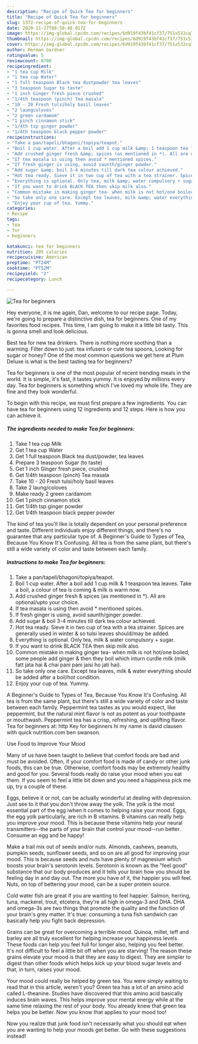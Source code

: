 ```yaml
---
description: "Recipe of Quick Tea for beginners"
title: "Recipe of Quick Tea for beginners"
slug: 1372-recipe-of-quick-tea-for-beginners
date: 2020-11-27T08:50:48.017Z
image: https://img-global.cpcdn.com/recipes/6d919f43bf41cf37/751x532cq70/tea-for-beginners-recipe-main-photo.jpg
thumbnail: https://img-global.cpcdn.com/recipes/6d919f43bf41cf37/751x532cq70/tea-for-beginners-recipe-main-photo.jpg
cover: https://img-global.cpcdn.com/recipes/6d919f43bf41cf37/751x532cq70/tea-for-beginners-recipe-main-photo.jpg
author: Herman Gardner
ratingvalue: 5
reviewcount: 8700
recipeingredient:
- "1 tea cup Milk"
- "1 tea cup Water"
- "1 full teaspoon Black tea dustpowder tea leaves"
- "3 teaspoon Sugar to taste"
- "1 inch Ginger fresh piece crushed"
- "1/4th teaspoon (pinch) Tea masala"
- "10 - 20 Fresh tulsiholy basil leaves"
- "2 laungcoloves"
- "2 green cardamom"
- "1 pinch cinnamon stick"
- "1/4th tsp ginger powder"
- "1/4th teaspoon black pepper powder"
recipeinstructions:
- "Take a pan/tapeli/bhagoni/topiya/teapot."
- "Boil 1 cup water. After a boil add 1 cup milk &amp; 1 teaspoon tea leaves. Take a boil, a colour of tea is coming &amp; milk is warm now."
- "Add crushed ginger fresh &amp; spices (as mentioned in *). All are optional/upto your choice."
- "If tea masala is using then avoid * mentioned spices."
- "If fresh ginger is using, avoid saunth/ginger powder."
- "Add sugar &amp; boil 3-4 minutes till dark tea colour achieved."
- "Hot tea ready. Sieve it in two cup of tea with a tea strainer. Spices are generally used in winter &amp; so tulsi leaves should/may be added."
- "Everything is optional. Only tea, milk &amp; water compulsory + sugar."
- "If you want to drink BLACK TEA then skip milk also."
- "Common mistake in making ginger tea- when milk is not hot/one boiled, some people add ginger &amp; then they boil which inturn curdle milk (milk fatt jata hai &amp; chai pani pani jaisi ho jati hai)."
- "So take only one care. Except tea leaves, milk &amp; water everything should be added after a boil/hot condition."
- "Enjoy your cup of tea. Yummy."
categories:
- Recipe
tags:
- tea
- for
- beginners

katakunci: tea for beginners 
nutrition: 205 calories
recipecuisine: American
preptime: "PT24M"
cooktime: "PT52M"
recipeyield: "2"
recipecategory: Lunch

---
```



![Tea for beginners](https://img-global.cpcdn.com/recipes/6d919f43bf41cf37/751x532cq70/tea-for-beginners-recipe-main-photo.jpg)

Hey everyone, it is me again, Dan, welcome to our recipe page. Today, we're going to prepare a distinctive dish, tea for beginners. One of my favorites food recipes. This time, I am going to make it a little bit tasty. This is gonna smell and look delicious.

Best tea for new tea drinkers. There is nothing more soothing than a warming. Filter down to just: tea infusers or cute tea spoons, Looking for sugar or honey? One of the most common questions we get here at Plum Deluxe is what is the best tasting tea for beginners?

Tea for beginners is one of the most popular of recent trending meals in the world. It is simple, it's fast, it tastes yummy. It is enjoyed by millions every day. Tea for beginners is something which I've loved my whole life. They are fine and they look wonderful.


To begin with this recipe, we must first prepare a few ingredients. You can have tea for beginners using 12 ingredients and 12 steps. Here is how you can achieve it.

<!--inarticleads1-->

##### The ingredients needed to make Tea for beginners:

1. Take 1 tea cup Milk
1. Get 1 tea cup Water
1. Get 1 full teaspoon Black tea dust/powder, tea leaves
1. Prepare 3 teaspoon Sugar (to taste)
1. Get 1 inch Ginger fresh piece, crushed
1. Get 1/4th teaspoon (pinch) Tea masala
1. Take 10 - 20 Fresh tulsi/holy basil leaves
1. Take 2 laung/coloves
1. Make ready 2 green cardamom
1. Get 1 pinch cinnamon stick
1. Get 1/4th tsp ginger powder
1. Get 1/4th teaspoon black pepper powder


The kind of tea you&#39;ll like is totally dependent on your personal preference and taste. Different individuals enjoy different things, and there&#39;s no guarantee that any particular type of. A Beginner&#39;s Guide to Types of Tea, Because You Know It&#39;s Confusing. All tea is from the same plant, but there&#39;s still a wide variety of color and taste between each family. 

<!--inarticleads2-->

##### Instructions to make Tea for beginners:

1. Take a pan/tapeli/bhagoni/topiya/teapot.
1. Boil 1 cup water. After a boil add 1 cup milk &amp; 1 teaspoon tea leaves. Take a boil, a colour of tea is coming &amp; milk is warm now.
1. Add crushed ginger fresh &amp; spices (as mentioned in *). All are optional/upto your choice.
1. If tea masala is using then avoid * mentioned spices.
1. If fresh ginger is using, avoid saunth/ginger powder.
1. Add sugar &amp; boil 3-4 minutes till dark tea colour achieved.
1. Hot tea ready. Sieve it in two cup of tea with a tea strainer. Spices are generally used in winter &amp; so tulsi leaves should/may be added.
1. Everything is optional. Only tea, milk &amp; water compulsory + sugar.
1. If you want to drink BLACK TEA then skip milk also.
1. Common mistake in making ginger tea- when milk is not hot/one boiled, some people add ginger &amp; then they boil which inturn curdle milk (milk fatt jata hai &amp; chai pani pani jaisi ho jati hai).
1. So take only one care. Except tea leaves, milk &amp; water everything should be added after a boil/hot condition.
1. Enjoy your cup of tea. Yummy.


A Beginner&#39;s Guide to Types of Tea, Because You Know It&#39;s Confusing. All tea is from the same plant, but there&#39;s still a wide variety of color and taste between each family. Peppermint tea tastes as you would expect, like peppermint, but the natural mint flavor is not as potent as your toothpaste or mouthwash. Peppermint tea has a crisp, refreshing, and uplifting flavor. Tea for beginners at: http Key for beginners hi my name is david clausen with quick nutrition.com ben swanson. 

Use Food to Improve Your Mood


Many of us have been taught to believe that comfort foods are bad and must be avoided. Often, if your comfort food is made of candy or other junk foods, this can be true. Otherwise, comfort foods may be extremely healthy and good for you. Several foods really do raise your mood when you eat them. If you seem to feel a little bit down and you need a happiness pick me up, try a couple of these.

Eggs, believe it or not, can be actually wonderful at dealing with depression. Just see to it that you don't throw away the yolk. The yolk is the most essential part of the egg iwhen it comes to helping raise your mood. Eggs, the egg yolk particularly, are rich in B vitamins. B vitamins can really help you improve your mood. This is because these vitamins help your neural transmitters--the parts of your brain that control your mood--run better. Consume an egg and be happy!

Make a trail mix out of seeds and/or nuts. Almonds, cashews, peanuts, pumpkin seeds, sunflower seeds, and so on are all good for improving your mood. This is because seeds and nuts have plenty of magnesium which boosts your brain's serotonin levels. Serotonin is known as the "feel good" substance that our body produces and it tells your brain how you should be feeling day in and day out. The more you have of it, the happier you will feel. Nuts, on top of bettering your mood, can be a super protein source.

Cold water fish are great if you are wanting to feel happier. Salmon, herring, tuna, mackerel, trout, etcetera, they're all high in omega-3 and DHA. DHA and omega-3s are two things that promote the quality and the function of your brain's grey matter. It's true: consuming a tuna fish sandwich can basically help you fight back depression. 

Grains can be great for overcoming a terrible mood. Quinoa, millet, teff and barley are all truly excellent for helping increase your happiness levels. These foods can help you feel full for longer also, helping you feel better. It's not difficult to feel a little bit off when you are starving! The reason these grains elevate your mood is that they are easy to digest. They are simpler to digest than other foods which helps kick up your blood sugar levels and that, in turn, raises your mood.

Your mood could really be helped by green tea. You were simply waiting to read that in this article, weren't you? Green tea has a lot of an amino acid called L-theanine. Studies have discovered that this amino acid basically induces brain waves. This helps improve your mental energy while at the same time relaxing the rest of your body. You already knew that green tea helps you be better. Now you know that applies to your mood too!

Now you realize that junk food isn't necessarily what you should eat when you are wanting to help your moods get better. Go  with  these suggestions  instead!

